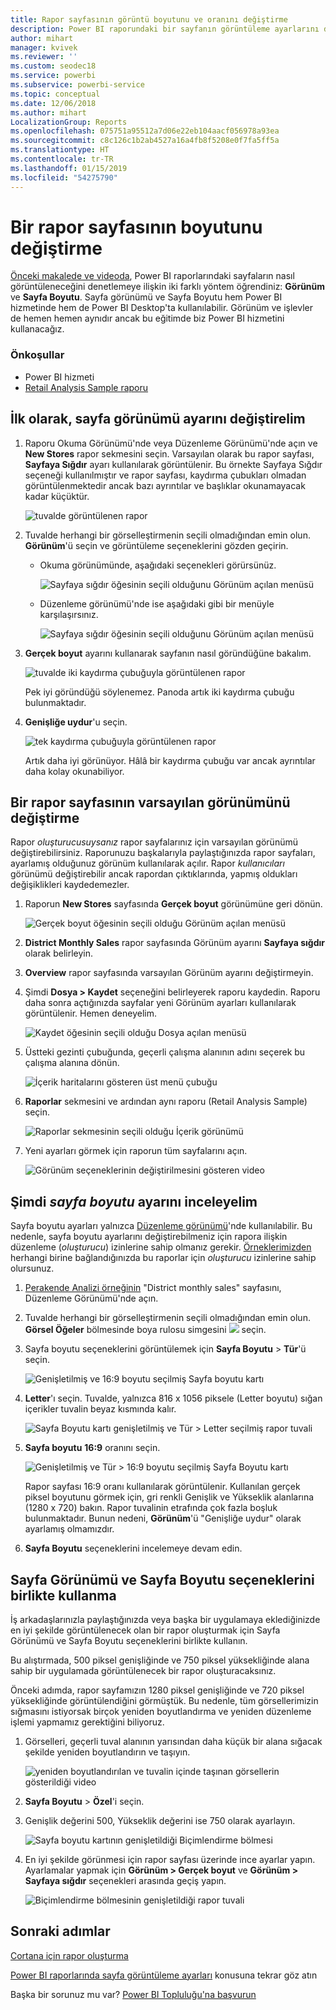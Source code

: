 ```yaml
---
title: Rapor sayfasının görüntü boyutunu ve oranını değiştirme
description: Power BI raporundaki bir sayfanın görüntüleme ayarlarını değiştirme
author: mihart
manager: kvivek
ms.reviewer: ''
ms.custom: seodec18
ms.service: powerbi
ms.subservice: powerbi-service
ms.topic: conceptual
ms.date: 12/06/2018
ms.author: mihart
LocalizationGroup: Reports
ms.openlocfilehash: 075751a95512a7d06e22eb104aacf056978a93ea
ms.sourcegitcommit: c8c126c1b2ab4527a16a4fb8f5208e0f7fa5ff5a
ms.translationtype: HT
ms.contentlocale: tr-TR
ms.lasthandoff: 01/15/2019
ms.locfileid: "54275790"
---
```

# <a name="change-the-size-of-a-report-page"></a>Bir rapor sayfasının boyutunu değiştirme
[Önceki makalede ve videoda](../power-bi-report-display-settings.md), Power BI raporlarındaki sayfaların nasıl görüntüleneceğini denetlemeye ilişkin iki farklı yöntem öğrendiniz: **Görünüm** ve **Sayfa Boyutu**. Sayfa görünümü ve Sayfa Boyutu hem Power BI hizmetinde hem de Power BI Desktop'ta kullanılabilir. Görünüm ve işlevler de hemen hemen aynıdır ancak bu eğitimde biz Power BI hizmetini kullanacağız.

### <a name="prerequisites"></a>Önkoşullar
- Power BI hizmeti   
- [Retail Analysis Sample raporu](../sample-retail-analysis.md)

## <a name="first-lets-change-the-page-view-setting"></a>İlk olarak, sayfa görünümü ayarını değiştirelim

1. Raporu Okuma Görünümü'nde veya Düzenleme Görünümü'nde açın ve **New Stores** rapor sekmesini seçin. Varsayılan olarak bu rapor sayfası, **Sayfaya Sığdır** ayarı kullanılarak görüntülenir.  Bu örnekte Sayfaya Sığdır seçeneği kullanılmıştır ve rapor sayfası, kaydırma çubukları olmadan görüntülenmektedir ancak bazı ayrıntılar ve başlıklar okunamayacak kadar küçüktür.

   ![tuvalde görüntülenen rapor](media/end-user-report-view/pbi_fit_to_page.png)
2. Tuvalde herhangi bir görselleştirmenin seçili olmadığından emin olun. **Görünüm**'ü seçin ve görüntüleme seçeneklerini gözden geçirin.

   * Okuma görünümünde, aşağıdaki seçenekleri görürsünüz.

     ![Sayfaya sığdır öğesinin seçili olduğunu Görünüm açılan menüsü](media/end-user-report-view/power-bi-page-view-menu-new.png)
   * Düzenleme görünümü'nde ise aşağıdaki gibi bir menüyle karşılaşırsınız.

     ![Sayfaya sığdır öğesinin seçili olduğunu Görünüm açılan menüsü](media/end-user-report-view/power-bi-view-editing-view.png)

3. **Gerçek boyut** ayarını kullanarak sayfanın nasıl göründüğüne bakalım.

   ![tuvalde iki kaydırma çubuğuyla görüntülenen rapor](media/end-user-report-view/power-bi-actal-size2.png)

   Pek iyi göründüğü söylenemez. Panoda artık iki kaydırma çubuğu bulunmaktadır.
4. **Genişliğe uydur**'u seçin.

   ![tek kaydırma çubuğuyla görüntülenen rapor](media/end-user-report-view/pbi_fit_to_width.png)

   Artık daha iyi görünüyor. Hâlâ bir kaydırma çubuğu var ancak ayrıntılar daha kolay okunabiliyor.

## <a name="change-the-default-view-for-a-report-page"></a>Bir rapor sayfasının varsayılan görünümünü değiştirme
Rapor *oluşturucusuysanız* rapor sayfalarınız için varsayılan görünümü değiştirebilirsiniz. Raporunuzu başkalarıyla paylaştığınızda rapor sayfaları, ayarlamış olduğunuz görünüm kullanılarak açılır. Rapor *kullanıcıları* görünümü değiştirebilir ancak rapordan çıktıklarında, yapmış oldukları değişiklikleri kaydedemezler.

1. Raporun **New Stores** sayfasında **Gerçek boyut** görünümüne geri dönün.

   ![Gerçek boyut öğesinin seçili olduğu Görünüm açılan menüsü](media/end-user-report-view/power-bi-actual-size.png)

2. **District Monthly Sales** rapor sayfasında Görünüm ayarını **Sayfaya sığdır** olarak belirleyin.

3. **Overview** rapor sayfasında varsayılan Görünüm ayarını değiştirmeyin.

4. Şimdi **Dosya > Kaydet** seçeneğini belirleyerek raporu kaydedin. Raporu daha sonra açtığınızda sayfalar yeni Görünüm ayarları kullanılarak görüntülenir. Hemen deneyelim.

   ![Kaydet öğesinin seçili olduğu Dosya açılan menüsü](media/end-user-report-view/power-bi-save.png)
3. Üstteki gezinti çubuğunda, geçerli çalışma alanının adını seçerek bu çalışma alanına dönün.  

   ![İçerik haritalarını gösteren üst menü çubuğu](media/end-user-report-view/power-bi-my-workspace.png)
4. **Raporlar** sekmesini ve ardından aynı raporu (Retail Analysis Sample) seçin.

    ![Raporlar sekmesinin seçili olduğu İçerik görünümü](media/end-user-report-view/power-bi-new-report2.png)
5. Yeni ayarları görmek için raporun tüm sayfalarını açın.

   ![Görünüm seçeneklerinin değiştirilmesini gösteren video](media/end-user-report-view/power-bi-page-view.gif)

## <a name="now-lets-explore-the-page-size-setting"></a>Şimdi *sayfa boyutu* ayarını inceleyelim
Sayfa boyutu ayarları yalnızca [Düzenleme görünümü](../service-interact-with-a-report-in-editing-view.md)'nde kullanılabilir. Bu nedenle, sayfa boyutu ayarlarını değiştirebilmeniz için rapora ilişkin düzenleme (*oluşturucu*) izinlerine sahip olmanız gerekir. [Örneklerimizden](../sample-datasets.md) herhangi birine bağlandığınızda bu raporlar için *oluşturucu* izinlerine sahip olursunuz.

1. [Perakende Analizi örneğinin](../sample-retail-analysis.md) "District monthly sales" sayfasını, Düzenleme Görünümü'nde açın.
2. Tuvalde herhangi bir görselleştirmenin seçili olmadığından emin olun.  **Görsel Öğeler** bölmesinde boya rulosu simgesini ![](media/end-user-report-view/power-bi-paintroller.png) seçin.
3. Sayfa boyutu seçeneklerini görüntülemek için **Sayfa Boyutu** &gt; **Tür**'ü seçin.

   ![Genişletilmiş ve 16:9 boyutu seçilmiş Sayfa boyutu kartı](media/end-user-report-view/power-bi-page-size-menu-new.png)
4. **Letter**'ı seçin.  Tuvalde, yalnızca 816 x 1056 piksele (Letter boyutu) sığan içerikler tuvalin beyaz kısmında kalır.

   ![Sayfa Boyutu kartı genişletilmiş ve Tür > Letter seçilmiş rapor tuvali](media/end-user-report-view/power-bi-letter-new.png)
5. **Sayfa boyutu** **16:9** oranını seçin.

   ![Genişletilmiş ve Tür > 16:9 boyutu seçilmiş Sayfa Boyutu kartı](media/end-user-report-view/power-bi-16-to-9-new.png)

   Rapor sayfası 16:9 oranı kullanılarak görüntülenir. Kullanılan gerçek piksel boyutunu görmek için, gri renkli Genişlik ve Yükseklik alanlarına (1280 x 720) bakın. Rapor tuvalinin etrafında çok fazla boşluk bulunmaktadır. Bunun nedeni, **Görünüm**'ü "Genişliğe uydur" olarak ayarlamış olmamızdır.
7. **Sayfa Boyutu** seçeneklerini incelemeye devam edin.

## <a name="use-page-view-and-page-size-together"></a>Sayfa Görünümü ve Sayfa Boyutu seçeneklerini birlikte kullanma
İş arkadaşlarınızla paylaştığınızda veya başka bir uygulamaya eklediğinizde en iyi şekilde görüntülenecek olan bir rapor oluşturmak için Sayfa Görünümü ve Sayfa Boyutu seçeneklerini birlikte kullanın.

Bu alıştırmada, 500 piksel genişliğinde ve 750 piksel yüksekliğinde alana sahip bir uygulamada görüntülenecek bir rapor oluşturacaksınız.

Önceki adımda, rapor sayfamızın 1280 piksel genişliğinde ve 720 piksel yüksekliğinde görüntülendiğini görmüştük. Bu nedenle, tüm görsellerimizin sığmasını istiyorsak birçok yeniden boyutlandırma ve yeniden düzenleme işlemi yapmamız gerektiğini biliyoruz.

1. Görselleri, geçerli tuval alanının yarısından daha küçük bir alana sığacak şekilde yeniden boyutlandırın ve taşıyın.

    ![yeniden boyutlandırılan ve tuvalin içinde taşınan görsellerin gösterildiği video](media/end-user-report-view/power-bi-custom-view.gif)
2. **Sayfa Boyutu** &gt; **Özel**'i seçin.
3. Genişlik değerini 500, Yükseklik değerini ise 750 olarak ayarlayın.

    ![Sayfa boyutu kartının genişletildiği Biçimlendirme bölmesi](media/end-user-report-view/power-bi-custom-new.png)
4. En iyi şekilde görünmesi için rapor sayfası üzerinde ince ayarlar yapın. Ayarlamalar yapmak için **Görünüm > Gerçek boyut** ve **Görünüm > Sayfaya sığdır** seçenekleri arasında geçiş yapın.

    ![Biçimlendirme bölmesinin genişletildiği rapor tuvali](media/end-user-report-view/power-bi-final-new.png)

## <a name="next-steps"></a>Sonraki adımlar
[Cortana için rapor oluşturma](../service-cortana-answer-cards.md)

[Power BI raporlarında sayfa görüntüleme ayarları](../power-bi-report-display-settings.md) konusuna tekrar göz atın

Başka bir sorunuz mu var? [Power BI Topluluğu'na başvurun](http://community.powerbi.com/)
